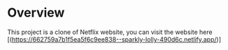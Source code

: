 # Overview

This project is a clone of Netflix website, you can visit the website here  [(https://662759a7b1f5ea5f6c9ee838--sparkly-lolly-490d6c.netlify.app/)]
